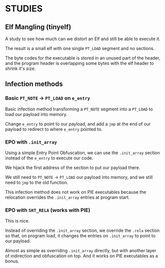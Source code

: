 # STUDIES

## Elf Mangling (tinyelf)

A study to see how much can we distort an Elf and still be able to execute it.

The result is a small elf with one single `PT_LOAD` segment and no sections.

The byte codes for the executable is stored in an unused part of the header, and the program header is overlapping some bytes with the elf header to shrink it's size.

## Infection methods

### Basic `PT_NOTE` -> `PT_LOAD` on `e_entry`

Basic infection method transforming a `PT_NOTE` segment into a `PT_LOAD` to load our payload into memory.

Change `e_entry` to point to our payload, and add a `jmp` at the end of our payload to redirect to where `e_entry` pointed to.

### EPO with `.init_array`

Using a simple Entry Point Obfuscation, we can use the `.init_array` section instead of the `e_entry` to execute our code.

We hijack the first address of the section to put our payload there.

We still need to `PT_NOTE` -> `PT_LOAD` our payload into memory, and we still need to `jmp` to the old function.

This infection method does not work on PIE executables because the relocation overrides the `.init_array` entries at program start.

### EPO with `SHT_RELA` (works with PIE)

This is nice.

Instead of overriding the `.init_array` section, we override the `.rela` section so that, on program load, it changes the entries on `.init_array` to point to our payload.

Almost as simple as overriding `.init_array` directly, but with another layer of indirection and obfuscation on top. And it works on PIE executables as a bonus.
